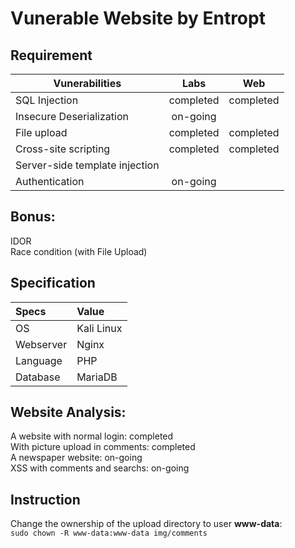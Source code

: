 # Vunerable Website by Entropt


## Requirement
| Vunerabilities | Labs | Web |
| --- | :---:| :---: |
| SQL Injection | completed | completed | 
| Insecure Deserialization | on-going |  |
| File upload | completed | completed |  |
| Cross-site scripting | completed | completed |
| Server-side template injection |  |  |
| Authentication | on-going |  |


## Bonus:
IDOR <br>
Race condition (with File Upload) <br>


## Specification
| Specs| Value |
| :--- | :--- |
| OS | Kali Linux |
| Webserver | Nginx |
| Language | PHP |
| Database | MariaDB |


## Website Analysis:
A website with normal login: completed <br>
With picture upload in comments: completed <br>
A newspaper website: on-going <br>
XSS with comments and searchs: on-going <br>


## Instruction
Change the ownership of the upload directory to user **www-data**: <br>
`sudo chown -R www-data:www-data img/comments`
